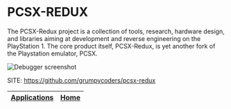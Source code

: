# PCSX-REDUX

 The PCSX-Redux project is a collection of tools, research, hardware design, and libraries aiming at development and reverse engineering on the PlayStation 1. The core product itself, PCSX-Redux, is yet another fork of the Playstation emulator, PCSX.

 ![Debugger screenshot](https://pcsx-redux.consoledev.net/images/debugger1.png)

 SITE: https://github.com/grumpycoders/pcsx-redux

 | [Applications](https://portable-linux-apps.github.io/apps.html) | [Home](https://portable-linux-apps.github.io)
 | --- | --- |
